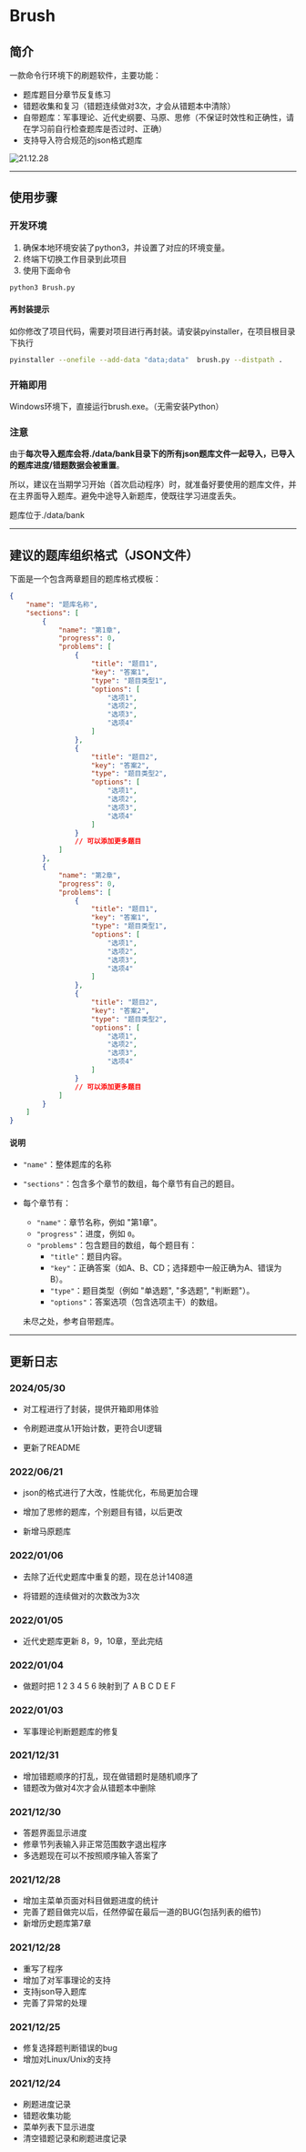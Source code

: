 # Brush

## 简介

一款命令行环境下的刷题软件，主要功能：

* 题库题目分章节反复练习
* 错题收集和复习（错题连续做对3次，才会从错题本中清除）
* 自带题库：军事理论、近代史纲要、马原、思修（不保证时效性和正确性，请在学习前自行检查题库是否过时、正确）
* 支持导入符合规范的json格式题库

![21.12.28](21.12.28.gif)

---

## 使用步骤

### 开发环境

1. 确保本地环境安装了python3，并设置了对应的环境变量。
2. 终端下切换工作目录到此项目
3. 使用下面命令

```bash
python3 Brush.py
```

#### 再封装提示

  如你修改了项目代码，需要对项目进行再封装。请安装pyinstaller，在项目根目录下执行

```bash
pyinstaller --onefile --add-data "data;data"  brush.py --distpath .
```

### 开箱即用

  Windows环境下，直接运行brush.exe。（无需安装Python）

### 注意

   由于**每次导入题库会将./data/bank目录下的所有json题库文件一起导入，已导入的题库进度/错题数据会被重置**。

   所以，建议在当期学习开始（首次启动程序）时，就准备好要使用的题库文件，并在主界面导入题库。避免中途导入新题库，使既往学习进度丢失。

   题库位于./data/bank

---

## 建议的题库组织格式（JSON文件）

下面是一个包含两章题目的题库格式模板：

```json
{
    "name": "题库名称",
    "sections": [
        {
            "name": "第1章",
            "progress": 0,
            "problems": [
                {
                    "title": "题目1",
                    "key": "答案1",
                    "type": "题目类型1",
                    "options": [
                        "选项1",
                        "选项2",
                        "选项3",
                        "选项4"
                    ]
                },
                {
                    "title": "题目2",
                    "key": "答案2",
                    "type": "题目类型2",
                    "options": [
                        "选项1",
                        "选项2",
                        "选项3",
                        "选项4"
                    ]
                }
                // 可以添加更多题目
            ]
        },
        {
            "name": "第2章",
            "progress": 0,
            "problems": [
                {
                    "title": "题目1",
                    "key": "答案1",
                    "type": "题目类型1",
                    "options": [
                        "选项1",
                        "选项2",
                        "选项3",
                        "选项4"
                    ]
                },
                {
                    "title": "题目2",
                    "key": "答案2",
                    "type": "题目类型2",
                    "options": [
                        "选项1",
                        "选项2",
                        "选项3",
                        "选项4"
                    ]
                }
                // 可以添加更多题目
            ]
        }
    ]
}
```

#### 说明

- `"name"`：整体题库的名称

- `"sections"`：包含多个章节的数组，每个章节有自己的题目。

- 每个章节有：

  - `"name"`：章节名称，例如 "第1章"。
  - `"progress"`：进度，例如 `0`。
  - `"problems"`：包含题目的数组，每个题目有：
    - `"title"`：题目内容。
    - `"key"`：正确答案（如A、B、CD；选择题中一般正确为A、错误为B）。
    - `"type"`：题目类型（例如 "单选题", "多选题", "判断题"）。
    - `"options"`：答案选项（包含选项主干）的数组。

  未尽之处，参考自带题库。

---

## 更新日志

### 2024/05/30

- 对工程进行了封装，提供开箱即用体验

- 令刷题进度从1开始计数，更符合UI逻辑

- 更新了README

### 2022/06/21

- json的格式进行了大改，性能优化，布局更加合理

- 增加了思修的题库，个别题目有错，以后更改

- 新增马原题库

### 2022/01/06

* 去除了近代史题库中重复的题，现在总计1408道

* 将错题的连续做对的次数改为3次

### 2022/01/05

* 近代史题库更新 8，9，10章，至此完结

### 2022/01/04

* 做题时把 1 2 3 4 5 6 映射到了 A B C D E F

### 2022/01/03

* 军事理论判断题题库的修复

### 2021/12/31

* 增加错题顺序的打乱，现在做错题时是随机顺序了
* 错题改为做对4次才会从错题本中删除

### 2021/12/30

* 答题界面显示进度
* 修章节列表输入非正常范围数字退出程序
* 多选题现在可以不按照顺序输入答案了

### 2021/12/28

* 增加主菜单页面对科目做题进度的统计
* 完善了题目做完以后，任然停留在最后一道的BUG(包括列表的细节)
* 新增历史题库第7章

### 2021/12/28

* 重写了程序
* 增加了对军事理论的支持
* 支持json导入题库
* 完善了异常的处理

### 2021/12/25

* 修复选择题判断错误的bug
* 增加对Linux/Unix的支持

### 2021/12/24

* 刷题进度记录
* 错题收集功能
* 菜单列表下显示进度
* 清空错题记录和刷题进度记录

